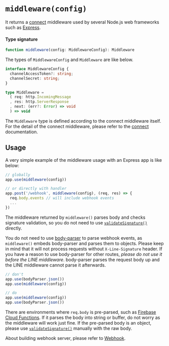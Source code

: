 # `middleware(config)`

It returns a [connect](https://github.com/senchalabs/connect) middleware used
by several Node.js web frameworks such as [Express](https://expressjs.com/).

#### Type signature

``` typescript
function middleware(config: MiddlewareConfig): Middleware
```

The types of `MiddlewareConfig` and `Middleware` are like below.

``` typescript
interface MiddlewareConfig {
  channelAccessToken?: string;
  channelSecret: string;
}

type Middleware =
  ( req: http.IncomingMessage
  , res: http.ServerResponse
  , next: (err?: Error) => void
  ) => void
```

The `Middleware` type is defined according to the connect middleware itself. For
the detail of the connect middleware, please refer to the [connect](https://github.com/senchalabs/connect) documentation.

## Usage

A very simple example of the middleware usage with an Express app is like below:

``` js
// globally
app.use(middleware(config))

// or directly with handler
app.post('/webhook', middleware(config), (req, res) => {
  req.body.events // will include webhook events
  ...
})
```

The middleware returned by `middleware()` parses body and checks signature
validation, so you do not need to use [`validateSignature()`](./validate-signature.md)
directly.

You do not need to use [body-parser](https://github.com/expressjs/body-parser)
to parse webhook events, as `middleware()` embeds body-parser and parses them to
objects. Please keep in mind that it will not process requests without
`X-Line-Signature` header. If you have a reason to use body-parser for other
routes, *please do not use it before the LINE middleware*. body-parser parses
the request body up and the LINE middleware cannot parse it afterwards.

``` js
// don't
app.use(bodyParser.json())
app.use(middleware(config))

// do
app.use(middleware(config))
app.use(bodyParser.json())
```

There are environments where `req.body` is pre-parsed, such as [Firebase Cloud Functions](https://firebase.google.com/docs/functions/http-events).
If it parses the body into string or buffer, do not worry as the middleware will
work just fine. If the pre-parsed body is an object, please use [`validateSignature()`](../api-reference/validate-signature.md)
manually with the raw body.

About building webhook server, please refer to [Webhook](../guide/webhook.md).
